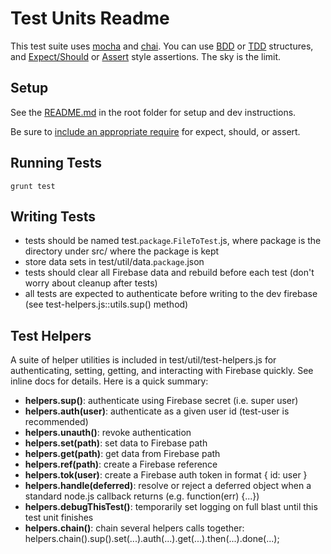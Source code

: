 
# Test Units Readme

This test suite uses [mocha](http://visionmedia.github.io/mocha/) and [chai](http://chaijs.com/). You can use [BDD](http://visionmedia.github.io/mocha/#interfaces) or [TDD](http://visionmedia.github.io/mocha/#interfaces)
structures, and [Expect/Should](http://chaijs.com/api/bdd/) or [Assert](http://chaijs.com/api/assert/) style assertions. The sky is the limit.

## Setup

See the [README.md](../README.md) in the root folder for setup and dev instructions.

Be sure to [include an appropriate require](http://chaijs.com/) for expect, should, or assert.

## Running Tests

    grunt test

## Writing Tests

 - tests should be named test.`package`.`FileToTest`.js, where package is the directory under src/ where the package is kept
 - store data sets in test/util/data.`package`.json
 - tests should clear all Firebase data and rebuild before each test (don't worry about cleanup after tests)
 - all tests are expected to authenticate before writing to the dev firebase (see test-helpers.js::utils.sup() method)

## Test Helpers

A suite of helper utilities is included in test/util/test-helpers.js for authenticating, setting, getting,
and interacting with Firebase quickly. See inline docs for details. Here is a quick summary:

   - **helpers.sup()**: authenticate using Firebase secret (i.e. super user)
   - **helpers.auth(user)**: authenticate as a given user id (test-user is recommended)
   - **helpers.unauth()**: revoke authentication
   - **helpers.set(path)**: set data to Firebase path
   - **helpers.get(path)**: get data from Firebase path
   - **helpers.ref(path)**: create a Firebase reference
   - **helpers.tok(user)**: create a Firebase auth token in format { id: user }
   - **helpers.handle(deferred)**: resolve or reject a deferred object when a standard node.js callback returns (e.g. function(err) {...})
   - **helpers.debugThisTest()**: temporarily set logging on full blast until this test unit finishes
   - **helpers.chain()**: chain several helpers calls together: helpers.chain().sup().set(...).auth(...).get(...).then(...).done(...);